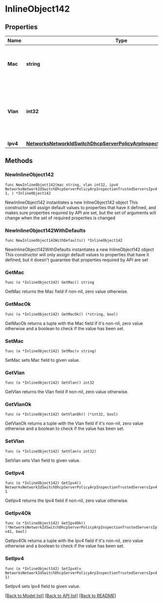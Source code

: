 # InlineObject142

## Properties

Name | Type | Description | Notes
------------ | ------------- | ------------- | -------------
**Mac** | **string** | The mac address of the trusted server being added | 
**Vlan** | **int32** | The VLAN of the trusted server being added. It must be between 1 and 4094 | 
**Ipv4** | [**NetworksNetworkIdSwitchDhcpServerPolicyArpInspectionTrustedServersIpv41**](NetworksNetworkIdSwitchDhcpServerPolicyArpInspectionTrustedServersIpv41.md) |  | 

## Methods

### NewInlineObject142

`func NewInlineObject142(mac string, vlan int32, ipv4 NetworksNetworkIdSwitchDhcpServerPolicyArpInspectionTrustedServersIpv41, ) *InlineObject142`

NewInlineObject142 instantiates a new InlineObject142 object
This constructor will assign default values to properties that have it defined,
and makes sure properties required by API are set, but the set of arguments
will change when the set of required properties is changed

### NewInlineObject142WithDefaults

`func NewInlineObject142WithDefaults() *InlineObject142`

NewInlineObject142WithDefaults instantiates a new InlineObject142 object
This constructor will only assign default values to properties that have it defined,
but it doesn't guarantee that properties required by API are set

### GetMac

`func (o *InlineObject142) GetMac() string`

GetMac returns the Mac field if non-nil, zero value otherwise.

### GetMacOk

`func (o *InlineObject142) GetMacOk() (*string, bool)`

GetMacOk returns a tuple with the Mac field if it's non-nil, zero value otherwise
and a boolean to check if the value has been set.

### SetMac

`func (o *InlineObject142) SetMac(v string)`

SetMac sets Mac field to given value.


### GetVlan

`func (o *InlineObject142) GetVlan() int32`

GetVlan returns the Vlan field if non-nil, zero value otherwise.

### GetVlanOk

`func (o *InlineObject142) GetVlanOk() (*int32, bool)`

GetVlanOk returns a tuple with the Vlan field if it's non-nil, zero value otherwise
and a boolean to check if the value has been set.

### SetVlan

`func (o *InlineObject142) SetVlan(v int32)`

SetVlan sets Vlan field to given value.


### GetIpv4

`func (o *InlineObject142) GetIpv4() NetworksNetworkIdSwitchDhcpServerPolicyArpInspectionTrustedServersIpv41`

GetIpv4 returns the Ipv4 field if non-nil, zero value otherwise.

### GetIpv4Ok

`func (o *InlineObject142) GetIpv4Ok() (*NetworksNetworkIdSwitchDhcpServerPolicyArpInspectionTrustedServersIpv41, bool)`

GetIpv4Ok returns a tuple with the Ipv4 field if it's non-nil, zero value otherwise
and a boolean to check if the value has been set.

### SetIpv4

`func (o *InlineObject142) SetIpv4(v NetworksNetworkIdSwitchDhcpServerPolicyArpInspectionTrustedServersIpv41)`

SetIpv4 sets Ipv4 field to given value.



[[Back to Model list]](../README.md#documentation-for-models) [[Back to API list]](../README.md#documentation-for-api-endpoints) [[Back to README]](../README.md)


